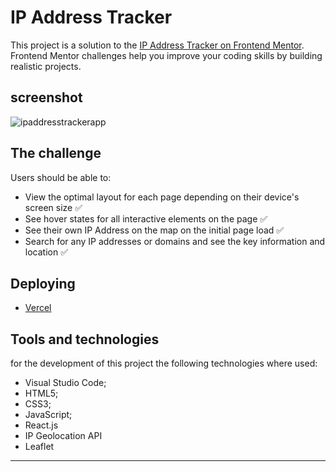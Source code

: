 # IP Address Tracker

This project is a solution to the
[IP Address Tracker on Frontend Mentor](https://www.frontendmentor.io/challenges/ip-address-tracker-I8-0yYAH0).
Frontend Mentor challenges help you improve your coding skills by building
realistic projects.

## screenshot

![ipaddresstrackerapp](https://user-images.githubusercontent.com/70277574/178146938-ac7c6bf7-0b0d-48d8-b898-38778125ab4d.png)


## The challenge

Users should be able to:

- View the optimal layout for each page depending on their device's screen size
  ✅
- See hover states for all interactive elements on the page ✅
- See their own IP Address on the map on the initial page load ✅
- Search for any IP addresses or domains and see the key information and
  location ✅

## Deploying

- [Vercel](https://ip-address-tracking-app-react.vercel.app/)

## Tools and technologies

for the development of this project the following technologies where used:

- Visual Studio Code;
- HTML5;
- CSS3;
- JavaScript;
- React.js
- IP Geolocation API
- Leaflet

---
